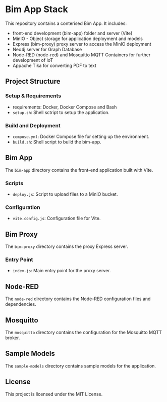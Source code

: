 # Bim App Stack

This repository contains a conterised Bim App. It includes:
* front-end development (bim-app) folder and server (Vite)
* MinIO - Object storage for application deployment and models
* Express (bim-proxy) proxy server to access the MinIO deployment
* Neo4j server for Graph Database 
* Node-RED (node-red) and Mosquitto MQTT Containers for further development of IoT 
* Appache Tika for converting PDF to text

## Project Structure

### Setup & Requirements
- requirements: Docker, Docker Compose and Bash
- `setup.sh`: Shell sctript to setup the application.

### Build and Deployment

- `compose.yml`: Docker Compose file for setting up the environment.
- `build.sh`: Shell script to build the bim-app.

## Bim App

The `bim-app` directory contains the front-end application built with Vite.

### Scripts

- `deploy.js`: Script to upload files to a MinIO bucket. 

### Configuration

- `vite.config.js`: Configuration file for Vite.

## Bim Proxy

The `bim-proxy` directory contains the proxy Express server.

### Entry Point

- `index.js`: Main entry point for the proxy server.

## Node-RED

The `node-red` directory contains the Node-RED configuration files and dependencies.

## Mosquitto

The `mosquitto` directory contains the configuration for the Mosquitto MQTT broker.

## Sample Models

The `sample-models` directory contains sample models for the application.

## License

This project is licensed under the MIT License.
